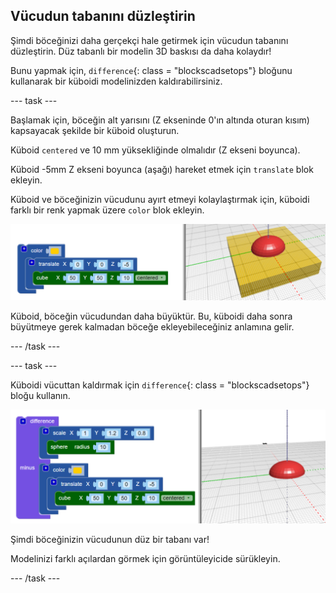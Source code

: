 ## Vücudun tabanını düzleştirin

Şimdi böceğinizi daha gerçekçi hale getirmek için vücudun tabanını düzleştirin. Düz tabanlı bir modelin 3D baskısı da daha kolaydır!

Bunu yapmak için, `difference`{: class = "blockscadsetops"} bloğunu kullanarak bir küboidi modelinizden kaldırabilirsiniz.

--- task ---

Başlamak için, böceğin alt yarısını (Z ekseninde 0'ın altında oturan kısım) kapsayacak şekilde bir küboid oluşturun.

Küboid `centered` ve 10 mm yüksekliğinde olmalıdır (Z ekseni boyunca).

Küboid -5mm Z ekseni boyunca (aşağı) hareket etmek için `translate` blok ekleyin.

Küboid ve böceğinizin vücudunu ayırt etmeyi kolaylaştırmak için, küboidi farklı bir renk yapmak üzere `color` blok ekleyin.

![ekran görüntüsü](images/bug-body-cuboid.png)

Küboid, böceğin vücudundan daha büyüktür. Bu, küboidi daha sonra büyütmeye gerek kalmadan böceğe ekleyebileceğiniz anlamına gelir.

--- /task ---

--- task ---

Küboidi vücuttan kaldırmak için `difference`{: class = "blockscadsetops"} bloğu kullanın.

![ekran görüntüsü](images/bug-difference.png)

Şimdi böceğinizin vücudunun düz bir tabanı var!

Modelinizi farklı açılardan görmek için görüntüleyicide sürükleyin.

--- /task ---



  
